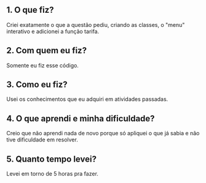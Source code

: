 ## 1. O que fiz?

Criei exatamente o que a questão pediu, criando as classes, o "menu" interativo e adicionei a função tarifa.

## 2. Com quem eu fiz?

Somente eu fiz esse código.

## 3. Como eu fiz?

Usei os conhecimentos que eu adquiri em atividades passadas.

## 4. O que aprendi e minha dificuldade?

Creio que não aprendi nada de novo porque só apliquei o que já sabia e não tive dificuldade em resolver.

## 5. Quanto tempo levei?

Levei em torno de 5 horas pra fazer.
